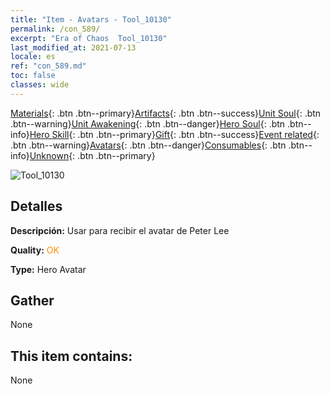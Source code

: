 ```yaml
---
title: "Item - Avatars - Tool_10130"
permalink: /con_589/
excerpt: "Era of Chaos  Tool_10130"
last_modified_at: 2021-07-13
locale: es
ref: "con_589.md"
toc: false
classes: wide
---
```

 [Materials](/ItemsES/){: .btn .btn--primary}[Artifacts](/ItemsES/Artifacts/){: .btn .btn--success}[Unit Soul](/ItemsES/UnitSoul/){: .btn .btn--warning}[Unit Awakening](/ItemsES/UnitAwakening/){: .btn .btn--danger}[Hero Soul](/ItemsES/HeroSoul/){: .btn .btn--info}[Hero Skill](/ItemsES/HeroSkill/){: .btn .btn--primary}[Gift](/ItemsES/Gift/){: .btn .btn--success}[Event related](/ItemsES/Events/){: .btn .btn--warning}[Avatars](/ItemsES/Avatars/){: .btn .btn--danger}[Consumables](/ItemsES/Consumables/){: .btn .btn--info}[Unknown](/ItemsES/Unknown/){: .btn .btn--primary}

 ![Tool_10130](/images/h/h_PeterLee.jpg)

## Detalles
 **Descripción:** Usar para recibir el avatar de Peter Lee

 **Quality:** <span style="color: #FF8C00">OK</span>

 **Type:** Hero Avatar

## Gather

  None

## This item contains:

  None

